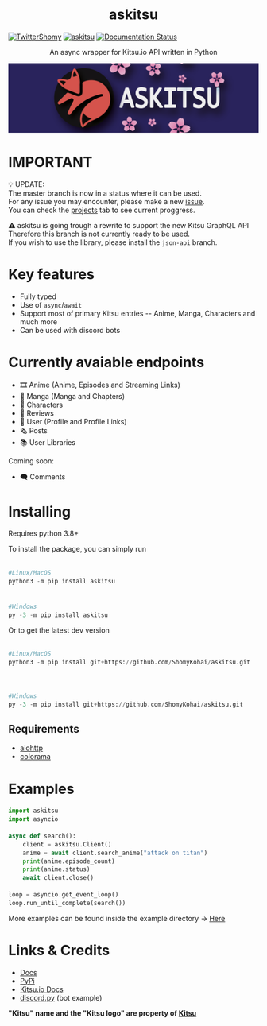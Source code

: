 <h1  align="center">
askitsu
</h1>

[![TwitterShomy](https://img.shields.io/badge/-shomykohai-1DA1F2?style=flat&logo=twitter&logoColor=white&labelColor=1DA1F2)](https://twitter.com/shomykohai)
[![askitsu](https://img.shields.io/pypi/v/askitsu?label=askitsu&logo=pypi&logoColor=white&labelColor=blue&color=9cf)](https://pypi.org/project/askitsu/)
[![Documentation Status](https://readthedocs.org/projects/askitsu/badge/?version=master)](https://askitsu.readthedocs.io/en/master/?badge=master)

<p align="center">
  An async wrapper for Kitsu.io API written in Python
</p>

![askitsu](https://github.com/ShomyKohai/askitsu/blob/master/docs/images/dark.png?raw=true "askitsu")
  

# IMPORTANT

💡 UPDATE:<br>
The master branch is now in a status where it can be used.<br>
For any issue you may encounter, please make a new [issue](https://github.com/ShomyKohai/askitsu/issues).<br>
You can check the [projects](https://github.com/ShomyKohai/askitsu/projects?type=classic) tab to see current proggress.

⚠️ askitsu is going trough a rewrite to support the new Kitsu GraphQL API<br>
Therefore this branch is not currently ready to be used.<br>
If you wish to use the library, please install the `json-api` branch.

# Key features

- Fully typed
- Use of `async`/`await`
- Support most of primary Kitsu entries -- Anime, Manga, Characters and much more
- Can be used with discord bots

# Currently avaiable endpoints

- 🎞️ Anime (Anime, Episodes and Streaming Links)
- 📖 Manga (Manga and Chapters)
- 👥 Characters
- 📰 Reviews
- 👤 User (Profile and Profile Links)
- 🗞️ Posts
- 📚 User Libraries

Coming soon:

- 🗨️ Comments

# Installing

Requires python 3.8+

To install the package, you can simply run

```py

#Linux/MacOS
python3 -m pip install askitsu


#Windows
py -3 -m pip install askitsu

```

Or to get the latest dev version

```py

#Linux/MacOS
python3 -m pip install git+https://github.com/ShomyKohai/askitsu.git

  

#Windows
py -3 -m pip install git+https://github.com/ShomyKohai/askitsu.git

```

## Requirements

- [aiohttp](https://pypi.org/project/aiohttp/)
- [colorama](https://pypi.org/project/colorama/)

# Examples

```py
import askitsu
import asyncio

async def search():
    client = askitsu.Client()
    anime = await client.search_anime("attack on titan")
    print(anime.episode_count)
    print(anime.status)
    await client.close()

loop = asyncio.get_event_loop()
loop.run_until_complete(search())

```

More examples can be found inside the example directory -> [Here](https://github.com/ShomyKohai/askitsu/tree/master/examples)

# Links & Credits

- [Docs](https://askitsu.readthedocs.io/)
- [PyPi](https://pypi.org/project/askitsu/)
- [Kitsu.io Docs](https://kitsu.io/api/playground)
- [discord.py](https://github.com/Rapptz/discord.py) (bot example)

__"Kitsu" name and the "Kitsu logo" are property of [Kitsu](https://kitsu.io/)__
